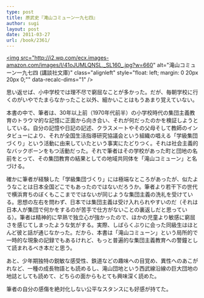 ```yaml
---
type: post
title: 原武史『滝山コミューン一九七四』
author: sugi
layout: post
date: 2011-03-27
url: /book/2361/
---
```

<a href="http://www.amazon.co.jp/exec/obidos/ASIN/406276654X/chezsugi-22/ref=nosim/" onclick="_gaq.push(['_trackEvent', 'outbound-article', 'http://www.amazon.co.jp/exec/obidos/ASIN/406276654X/chezsugi-22/ref=nosim/', '']);" name="amazletlink" target="_blank"><img src="http://i2.wp.com/ecx.images-amazon.com/images/I/41oJUMLQNSL._SL160_.jpg?w=660" alt="滝山コミューン一九七四 (講談社文庫)" class="alignleft" style="float: left; margin: 0 20px 20px 0;"" data-recalc-dims="1" /></a>

思い返せば、小中学校では理不尽で窮屈なことが多かった。だが、毎朝学校に行くのがいやでたまらなかったこと以外、細かいことはもうあまり覚えていない。

本書の中で、筆者は、30年以上前（1970年代前半）の小学校時代の集団主義教育のトラウマ的な記憶に正面から向き合い、それが何だったのかを検証しようとしている。自分の記憶や日記の記述、クラスメートやその父母そして教師のインタビューにより、それが全国生活指導研究協議会という組織の唱える「学級集団づくり」という活動に由来していたという事実にたどりつく。それは社会主義的なバックボーンをもつ活動だった。それで筆者はその学校があった町と団地の名前をとって、その集団教育の結果としての地域共同体を「滝山コミューン」と名づける。

確かに筆者が経験した「学級集団づくり」には極端なところがあったが、似たようなことは日本全国どこでもあったのではないだろうか。筆者より若干下の世代で横浜育ちのぼくもここまでではないが同じような集団主義の洗礼を受けている。思想の左右を問わず、日本では集団主義は受け入れられやすいのだ（それは日本人が集団で何かをするのが苦手で仕方がないことの裏返しだと思っている）。筆者は精神的に早熟で独立心が強かったので、ほかの児童より敏感に窮屈さを感じてしまったような気がする。実際、しばらくぶりに会った同級生はほとんど彼と話が通じなかった。だから、本書は「滝山コミューン」という局所的で一時的な現象の記録でもあるけれど、もっと普遍的な集団主義教育への警鐘として読まれるべき本だと思う。

あと、少年期独特の鋭敏な感受性、鉄道などの趣味への目覚め、異性へのあこがれなど、一種の成長物語とも読めるし、滝山団地という西武線沿線の巨大団地の地誌としても読めて、どちらの面からもとても興味深く読めた。

筆者の自分の感傷を絶対化しない公平なスタンスにも好感が持てた。

